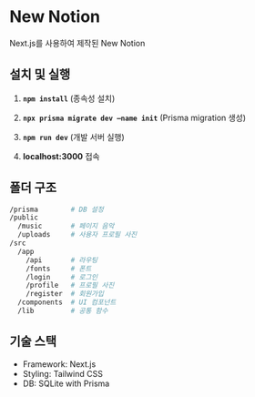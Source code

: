 # New Notion 
Next.js를 사용하여 제작된 New Notion


## 설치 및 실행

1. **`npm install`** (종속성 설치)

2. **`npx prisma migrate dev —name init`** (Prisma migration 생성)

3. **`npm run dev`** (개발 서버 실행)

4. **localhost:3000** 접속


## 폴더 구조
```bash
/prisma        # DB 설정
/public        
  /music       # 페이지 음악 
  /uploads     # 사용자 프로필 사진 
/src
  /app
    /api       # 라우팅
    /fonts     # 폰트
    /login     # 로그인
    /profile   # 프로필 사진 
    /register  # 회원가입
  /components  # UI 컴포넌트
  /lib         # 공통 함수 

```

## 기술 스택
- Framework: Next.js
- Styling: Tailwind CSS
- DB: SQLite with Prisma